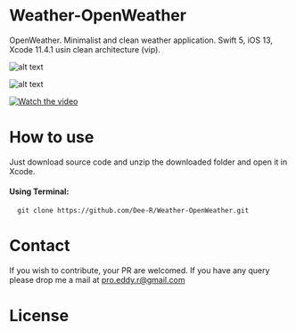 # Weather-OpenWeather

OpenWeather. Minimalist and clean weather application. Swift 5, iOS 13, Xcode 11.4.1 usin clean architecture (vip).



![alt text](https://project.getcode.fr/Weather-OpenWeather/OpenWeather-f1.png)

![alt text](https://project.getcode.fr/Weather-OpenWeather/OpenWeather-f0.png)

[![Watch the video](https://project.getcode.fr/bmi/video.png)](https://project.getcode.fr/Weather-OpenWeather/Weather-OpenWeather-v0.mp4)

# How to use
Just download source code and unzip the downloaded folder and open it in Xcode.
#### Using Terminal:
```
  git clone https://github.com/Dee-R/Weather-OpenWeather.git
```  
# Contact
If you wish to contribute, your PR are welcomed. If you have any query please drop me a mail at pro.eddy.r@gmail.com

# License

